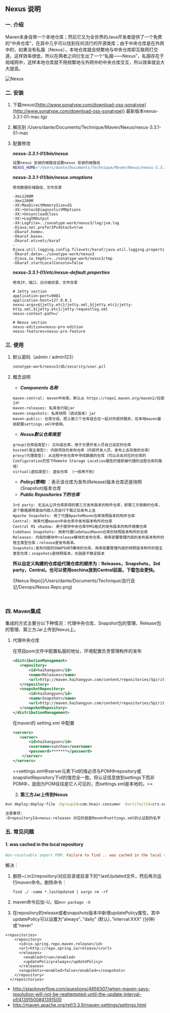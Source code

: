 ## Nexus 说明

### 一. 介绍

​	Maven本身自带一个本地仓库；然后它又为全世界的Java开发者提供了一个免费的“中央仓库”，在其中几乎可以找到任何流行的开源类库；由于中央仓库是在外网中的，如果没有私服（Nexus），本地仓库就会频繁地与中央仓库即互联网打交道，这样效率很低，所以在两者之间衍生出了一个“私服——Nexus”，私服存在于局域网中，这样本地仓库就不用频繁地与外网中的中央仓库交互，所以效率就会大大提高。

![Nexus](/Users/dante/Documents/Technique/且行且记/Devops/Nexus.png)

### 二. 安装

1. 下载nexus([http://www.sonatype.com/download-oss-sonatype](http://www.sonatype.com/download-oss-sonatype)) 最新版本nexus-3.3.1-01-mac.tgz

2. 解压到 /Users/dante/Documents/Technique/Maven/Nexus/nexus-3.3.1-01-mac

3. 配置修改

   ***nexus-3.3.1-01/bin/nexus***

   ```sh
   设置nexus 安装的根路径设置nexus 安装的根路径
   NEXUS_HOME="/Users/dante/Documents/Technique/Maven/Nexus/nexus-3.3.1-01-mac/nexus-3.3.1-01";
   ```

   ***nexus-3.3.1-01/bin/nexus.vmoptions***

   ```properties
   修改数据存储路径，文件目录

   -Xms1200M
   -Xmx1200M
   -XX:MaxDirectMemorySize=2G
   -XX:+UnlockDiagnosticVMOptions
   -XX:+UnsyncloadClass
   -XX:+LogVMOutput 
   -XX:LogFile=../sonatype-work/nexus3/log/jvm.log
   -Djava.net.preferIPv4Stack=true
   -Dkaraf.home=.
   -Dkaraf.base=.
   -Dkaraf.etc=etc/karaf
   -Djava.util.logging.config.file=etc/karaf/java.util.logging.properties
   -Dkaraf.data=../sonatype-work/nexus3
   -Djava.io.tmpdir=../sonatype-work/nexus3/tmp
   -Dkaraf.startLocalConsole=false
   ```

   ***nexus-3.3.1-01/etc/nexus-default.properties***

   ```properties
   修改IP、端口、访问根目录，文件目录

   # Jetty section
   application-port=9081
   application-host=127.0.0.1
   nexus-args=${jetty.etc}/jetty.xml,${jetty.etc}/jetty-http.xml,${jetty.etc}/jetty-requestlog.xml
   nexus-context-path=/

   # Nexus section
   nexus-edition=nexus-pro-edition
   nexus-features=nexus-pro-feature
   ```

### 三. 使用

1. 默认密码（admin / admin123）

   ```sh
   sonatype-work/nexus3/db/security/user.pcl
   ```

2. 概念说明

   - ***Components 名称*** 

   ```properties
   maven-central: maven中央库，默认从 https://repo1.maven.org/maven2/拉取jar 
   maven-releases: 私库发行版jar 
   maven-snapshots: 私库快照（调试版本）jar 
   maven-public: 仓库分组，把上面三个仓库组合在一起对外提供服务，在本地maven基础配置settings.xml中使用。
   ```

   - ***Nexus默认仓库类型***

   ```properties
   group(仓库组类型): 又叫组仓库，用于方便开发人员自己设定的仓库
   hosted(宿主类型): 内部项目的发布仓库（内部开发人员，发布上去存放的仓库）
   proxy(代理类型): 从远程中央仓库中寻找数据的仓库（可以点击对应的仓库的Configuration页签下Remote Storage Location属性的值即被代理的远程仓库的路径）
   virtual(虚拟类型): 虚拟仓库 （一般用不到）
   ```

   - ***Policy(策略)*** ：表示该仓库为发布(Release)版本仓库还是快照(Snapshot)版本仓库
   - ***Public Repositories下的仓库***

    ```properties
   3rd party: 无法从公共仓库获得的第三方发布版本的构件仓库，即第三方依赖的仓库，这个数据通常是由内部人员自行下载之后发布上去
   Apache Snapshots: 用了代理ApacheMaven仓库快照版本的构件仓库 
   Central: 用来代理maven中央仓库中发布版本构件的仓库
   Central M1 shadow: 用于提供中央仓库中M1格式的发布版本的构件镜像仓库 
   Codehaus Snapshots: 用来代理CodehausMaven仓库的快照版本构件的仓库 
   Releases: 内部的模块中release模块的发布仓库，用来部署管理内部的发布版本构件的宿主类型仓库；release是发布版本。
   Snapshots:发布内部的SNAPSHOT模块的仓库，用来部署管理内部的快照版本构件的宿主类型仓库；snapshots是快照版本，也就是不稳定版本
    ```

   ​	**所以自定义构建的仓库组代理仓库的顺序为：Releases，Snapshots，3rd party，Central。也可以使用oschina放到Central前面，下载包会更快。**

   ![Nexus Repo](/Users/dante/Documents/Technique/且行且记/Devops/Nexus Repo.png)

   ​

### 四. Maven集成

​	集成的方式主要分以下种情况：代理中央仓库、Snapshot包的管理、Release包的管理、第三方Jar上传到Nexus上。

1.   代理中央仓库

     在项目pom文件中配置私服的地址，环境配置<distributionManagement>负责管理构件的发布

     ```xml
     <distributionManagement>
     	<repository>
            <id>haihangyun</id>
            <name>Releases</name>
            <url>http://maven.haihangyun.com/content/repositories/Spirit-Central</url>
     	</repository>
       	<snapshotRepository>
            <id>haihangyun</id>
            <name>Snapshot</name>
            <url>http://maven.haihangyun.com/content/repositories/Spirit-Snapshots</url>
       	</snapshotRepository>
     </distributionManagement>
     ```

     在maven的 setting.xml 中配置

     ```xml
     <servers>
     	<server>
            <id>haihangyun</id>
            <username>sunchao</username>
            <password>*******</password>
         </server>
     </servers>
     ```

     ==settings.xml中server元素下id的值必须与POM中repository或snapshotRepository下id的值完全一致。将认证信息放到settings下而非POM中，是因为POM往往是它人可见的，而settings.xml是本地的。==

     2. **第三方Jar上传到Nexus**

```sh
mvn deploy:deploy-file -DgroupId=com.hnair.consumer -DartifactId=crs-security-util -Dversion=1.0 -Dpackaging=jar -Dfile=/Users/dante/Desktop/HnaSecurityUtils.jar -Durl=http://52.80.42.108:8090/repository/3rdParty/ -DrepositoryId=nexus-releases

注意事项:
-DrepositoryId=nexus-releases 对应的就是Maven中settings.xml的认证配的名字
```
### 五. 常见问题

#### 1. was cached in the local repository

```makefile
Non-resolvable import POM: Failure to find .. was cached in the local repository, resolution will not be reattempted until the update interval of io.spring.repo.maven.release has elapsed or updates are forced @ line 29, column 19 ->
```

解决：

1. 删除~/.m2/repository/对应目录或目录下的*.lastUpdated文件，然后再次运行maven命令。删除命令：

   `find ./ -name *.lastUpdated | xargs rm -rf`

2. maven命令后加-U，如`mvn package -U`

3. 在repository的release或者snapshots版本中新增updatePolicy属性，其中updatePolicy可以设置为”always”、”daily” (默认)、”interval:XXX” (分钟)或”never”

```
<repositories>
    <repository>
      <id>io.spring.repo.maven.release</id>
      <url>http://repo.spring.io/release/</url>
      <releases>
        <enabled>true</enabled>
        <updatePolicy>always</updatePolicy>
      </releases>
      <snapshots><enabled>false</enabled></snapshots>
    </repository>
  </repositories>
```

- http://stackoverflow.com/questions/4856307/when-maven-says-resolution-will-not-be-reattempted-until-the-update-interval-of/41391500#41391500
- http://maven.apache.org/ref/3.3.9/maven-settings/settings.html